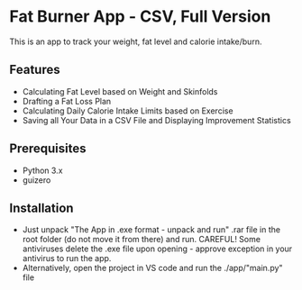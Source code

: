 # Fat Burner App - CSV, Full Version

This is an app to track your weight, fat level and calorie intake/burn.


## Features

- Calculating Fat Level based on Weight and Skinfolds
- Drafting a Fat Loss Plan
- Calculating Daily Calorie Intake Limits based on Exercise
- Saving all Your Data in a CSV File and Displaying Improvement Statistics


## Prerequisites

- Python 3.x
- guizero

## Installation

- Just unpack "The App in .exe format - unpack and run" .rar file in the root folder (do not move it from there) and run. CAREFUL! Some antiviruses delete the .exe file upon opening - approve exception in your antivirus to run the app.
- Alternatively, open the project in VS code and run the ./app/"main.py" file
